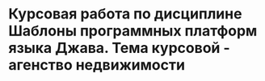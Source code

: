 # Курсовая работа по дисциплине Шаблоны программных платформ языка Джава. Тема курсовой - агенство недвижимости
